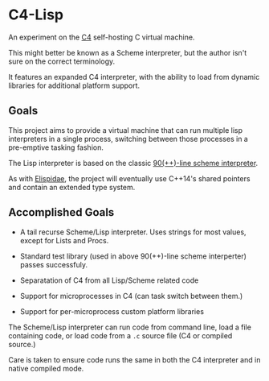 C4-Lisp
=======

An experiment on the [C4](https://github.com/rswier/c4) self-hosting C virtual machine.

This might better be known as a Scheme interpreter, but the author isn't sure on the correct terminology.

It features an expanded C4 interpreter, with the ability to load from dynamic libraries for additional platform support.


Goals
-----

This project aims to provide a virtual machine that can run multiple lisp interpreters in a single process, switching
between those processes in a pre-emptive tasking fashion.

The Lisp interpreter is based on the classic [90(++)-line scheme interpreter](https://github.com/anthay/Lisp90).

As with [Elispidae](https://github.com/andrakis/elispidae), the project will eventually use C++14's shared pointers and contain an extended type system.


Accomplished Goals
------------------

* A tail recurse Scheme/Lisp interpreter. Uses strings for most values, except for Lists and Procs.

* Standard test library (used in above 90(++)-line scheme interperter) passes successfuly.

* Separatation of C4 from all Lisp/Scheme related code

* Support for microprocesses in C4 (can task switch between them.)

* Support for per-microprocess custom platform libraries

The Scheme/Lisp interpreter can run code from command line, load a file containing code, or load code from a <code>.c</code> source file (C4 or compiled source.)

Care is taken to ensure code runs the same in both the C4 interpreter and in native compiled mode.
